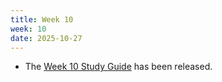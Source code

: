 ```yaml
---
title: Week 10
week: 10
date: 2025-10-27
---
```


- The [Week 10 Study Guide](/assets/guides/fall25/week10.pdf) has been released.